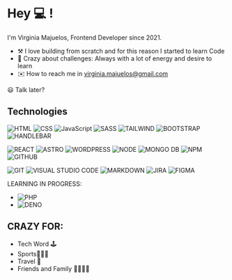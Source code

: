 # Hey 💻 !

I'm Virginia Majuelos, Frontend Developer since 2021.

- ⚒ I love building from scratch and for this reason I started to learn Code 
- 🔋 Crazy about challenges: Always with a lot of energy and desire to learn
- ✉️ How to reach me in virginia.majuelos@gmail.com

😃 Talk later?

## Technologies

![HTML](https://img.shields.io/badge/HTML5-E34F26?style=for-the-badge&logo=html5&logoColor=white)
![CSS](https://img.shields.io/badge/CSS3-1572B6?style=for-the-badge&logo=css3&logoColor=white)
![JavaScript](https://img.shields.io/badge/JavaScript-323330?style=for-the-badge&logo=javascript&logoColor=F7DF1E)
![SASS](https://img.shields.io/badge/Sass-CC6699?style=for-the-badge&logo=sass&logoColor=white)
![TAILWIND](https://img.shields.io/badge/Tailwind_CSS-38B2AC?style=for-the-badge&logo=tailwind-css&logoColor=white)
![BOOTSTRAP](https://img.shields.io/badge/Bootstrap-563D7C?style=for-the-badge&logo=bootstrap&logoColor=white)
![HANDLEBAR](https://img.shields.io/badge/Handlebars.js-f0772b?style=for-the-badge&logo=handlebarsdotjs&logoColor=black)

![REACT](https://img.shields.io/badge/React-20232A?style=for-the-badge&logo=react&logoColor=61DAFB)
![ASTRO](https://img.shields.io/badge/Astro-0C1222?style=for-the-badge&logo=astro&logoColor=FDFDFE)
![WORDPRESS](https://img.shields.io/badge/Wordpress-21759B?style=for-the-badge&logo=wordpress&logoColor=white)
![NODE](https://img.shields.io/badge/Node.js-339933?style=for-the-badge&logo=nodedotjs&logoColor=white)
![MONGO DB](https://img.shields.io/badge/MongoDB-4EA94B?style=for-the-badge&logo=mongodb&logoColor=white)
![NPM](https://img.shields.io/badge/npm-CB3837?style=for-the-badge&logo=npm&logoColor=white)
![GITHUB](https://img.shields.io/badge/GitHub-100000?style=for-the-badge&logo=github&logoColor=white)

![GIT](https://img.shields.io/badge/GIT-E44C30?style=for-the-badge&logo=git&logoColor=white)
![VISUAL STUDIO CODE](https://img.shields.io/badge/Visual_Studio-5C2D91?style=for-the-badge&logo=visual%20studio&logoColor=white)
![MARKDOWN](https://img.shields.io/badge/Markdown-000000?style=for-the-badge&logo=markdown&logoColor=white)
![JIRA](https://img.shields.io/badge/Jira-0052CC?style=for-the-badge&logo=Jira&logoColor=white)
![FIGMA](https://img.shields.io/badge/Figma-F24E1E?style=for-the-badge&logo=figma&logoColor=white)

LEARNING IN PROGRESS:
- ![PHP](https://img.shields.io/badge/PHP-777BB4?style=for-the-badge&logo=php&logoColor=white)
- ![DENO](https://img.shields.io/badge/Deno-white?style=for-the-badge&logo=deno&logoColor=464647)

## CRAZY FOR:

- Tech Word 🕹
- Sports🏄🏻‍♀️
- Travel 🚌
- Friends and Family 👨‍👩‍👦‍👦
